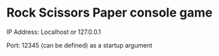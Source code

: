 # Rock Scissors Paper console game

IP Address: Localhost or 127.0.0.1

Port: 12345 (can be defined) as a startup argument
